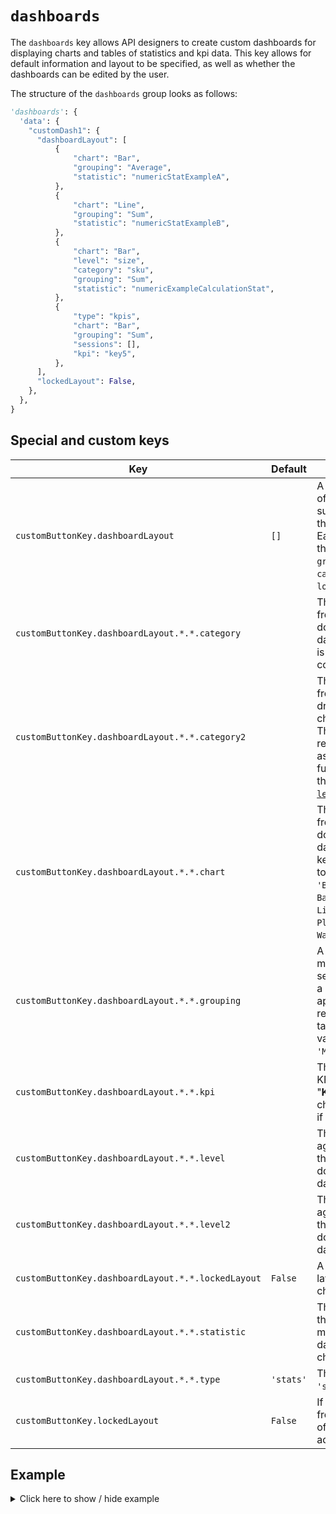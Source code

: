 # `dashboards`
The `dashboards` key allows API designers to create custom dashboards for displaying charts and tables of statistics and kpi data. This key allows for default information and layout to be specified, as well as whether the dashboards can be edited by the user.

The structure of the `dashboards` group looks as follows:
```py
'dashboards': {
  'data': {
    "customDash1": {
      "dashboardLayout": [
          {
              "chart": "Bar",
              "grouping": "Average",
              "statistic": "numericStatExampleA",
          },
          {
              "chart": "Line",
              "grouping": "Sum",
              "statistic": "numericStatExampleB",
          },
          {
              "chart": "Bar",
              "level": "size",
              "category": "sku",
              "grouping": "Sum",
              "statistic": "numericExampleCalculationStat",
          },
          {
              "type": "kpis",
              "chart": "Bar",
              "grouping": "Sum",
              "sessions": [],
              "kpi": "key5",
          },
      ],
      "lockedLayout": False,
    },
  },
}
```
## Special and custom keys
Key | Default | Description
--- | ------- | -----------
`customButtonKey.dashboardLayout` | `[]` | A list of chart items (max of 4 items currently supported) that belong to the current dashboard. Each chart item contains the following keys: `chart`, `grouping`, `statistic`, `category`, `level`, `type`, and `lockedLayout`.
`customButtonKey.dashboardLayout.*.*.category` | | The category selected from the "**Group By**" drop-down menu of a chart in a dashboard view. This key is different from the common key [`category`](../common_keys/common_keys.md#category).
`customButtonKey.dashboardLayout.*.*.category2` | | The category selected from the "**Sub Group**" drop-down menu of a chart in a dashboard view. This uses the data resulting from "**Group By**" as input and allows you to further divide it based on the selected `category2` and [`level2`](#level2).
`customButtonKey.dashboardLayout.*.*.chart` | | The chart type selected from the top-left drop-down menu of a chart in a dashboard view. The `chart` key sets the type of chart to one of these values: `'Bar'`,`'Stacked Bar'`,`'Line'`,`'Cumulative Line'`,`'Table'`,`'Box Plot'`,`'Waterfall'`,`'Stacked Waterfall'`,`'Sunburst'`
`customButtonKey.dashboardLayout.*.*.grouping` | | A statistical or mathematical function selected by the user from a predefined set, to be applied over the data and rendered in a chart. It takes one of the following values: `'Sum'`, `'Average'`, `'Minimum'` or `'Maximum'`.
`customButtonKey.dashboardLayout.*.*.kpi` | | The KPI key or the list of KPI keys selected from the "**KPIs**" drop-down of a chart in a dashboard view if chart `type='kpis'`.
`customButtonKey.dashboardLayout.*.*.level` | | The second-level aggregation selected from the "**Group By**" drop-down menu of a chart in a dashboard view.
<a name="level2">`customButtonKey.dashboardLayout.*.*.level2`</a> | | The second-level aggregation selected from the "**Sub Group**" drop-down menu of a chart in a dashboard view.
`customButtonKey.dashboardLayout.*.*.lockedLayout` | `False` | A boolean to indicate if the layout on this chart can be changed by users.
`customButtonKey.dashboardLayout.*.*.statistic` | | The statistic selected from the "**Statistic**" drop-down menu of a chart in a dashboard view if the chart `type='stats'`
`customButtonKey.dashboardLayout.*.*.type` | `'stats'` | This has two options: `'stats'` or `'kpis'`
`customButtonKey.lockedLayout` | `False` | If `True`, prevents users from modifying the layout of a dashboard view by adding or removing charts.

## Example

<details>
  <summary>Click here to show / hide example</summary>
  
```py
"dashboards": {
    "data": {
        "dash1": {
            "dashboardLayout": [
                {
                    "chart": "Bar",
                    "grouping": "Average",
                    "statistic": "numericStatExampleA",
                },
                {
                    "type": "kpis",
                    "chart": "Line",
                    "grouping": "Sum",
                    "sessions": [],
                    "kpi": ["key1", "key2"],
                },
                {
                    "chart": "Bar",
                    "level": "size",
                    "category": "sku",
                    "grouping": "Sum",
                    "statistic": "numericExampleCalculationStat",
                },
                {
                    "chart": "Stacked Waterfall",
                    "grouping": "Sum",
                    "statistic": "numericStatExampleA",
                    "category": "location",
                    "level": "state",
                    "category2": "sku",
                    "level2": "sku",
                },
            ],
            "lockedLayout": False,
        },
    }
},
```py
</details>

[`'Bar'`]: <https://uber.github.io/react-vis/website/dist/storybook/index.html?knob-X%20Axis=true&knob-Y%20Axis=true&knob-vertical%20gridlines=true&knob-horizontal%20gridlines=true&knob-BarSeries.1.cluster=stack%201&knob-BarSeries.2.cluster=stack%201&knob-BarSeries.3.cluster=stack%201&selectedKind=Series%2FVerticalBarSeries%2FBase&selectedStory=multiple%20VerticalBarSeries%20-%20clustered&full=0&addons=1&stories=1&panelRight=0&addonPanel=storybooks%2Fstorybook-addon-knobs>
[`'Line'`]: https://uber.github.io/react-vis/website/dist/storybook/index.html?knob-X%20Axis=true&knob-BarSeries.1.cluster=stack%201&knob-BarSeries.2.cluster=stack%201&knob-BarSeries.3.cluster=stack%201&knob-vertical%20gridlines=true&knob-stroke=%2312939a&knob-horizontal%20gridlines=true&knob-opacity=1&knob-curve=curveBasis&knob-fill=%2312939a&knob-style=%7B%22stroke%22%3A%22%232c51be%22%2C%22strokeWidth%22%3A%223px%22%7D&knob-colorScale=category&knob-Y%20Axis=true&selectedKind=Series%2FLineSeries%2FBase&selectedStory=With%20negative%20numbers&full=0&addons=1&stories=1&panelRight=0&addonPanel=storybooks%2Fstorybook-addon-knobs
[`'Box Plot'`]: https://plotly.com/javascript/box-plots/